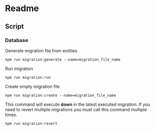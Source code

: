 # Readme

## Script

### Database

Generate migration file from entities

```
npm run migration:generate --name=migration_file_name
```

Run migration

```
npm run migration:run
```

Create empty migration file

```
npm run migration:create --name=migration_file_name
```

This command will execute **down** in the latest executed migration. If you need to revert multiple migrations you must call this command multiple times.

```
npm run migration:revert
```
